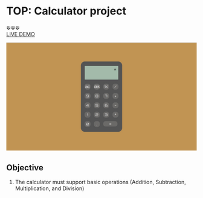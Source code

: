 # TOP: Calculator project
⟱⟱⟱
<br />
[LIVE DEMO](https://acdeguia.github.io/calculator/)

![screenshot](https://github.com/acdeguia/calculator/blob/main/images/calculator.jpeg)

## Objective
1. The calculator must support basic operations (Addition, Subtraction, Multiplication, and Division)
